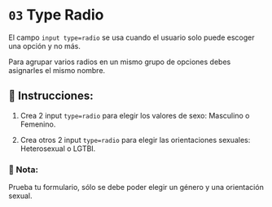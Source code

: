 # `03` Type Radio 

El campo `input type=radio` se usa cuando el usuario solo puede escoger una opción y no más.

Para agrupar varios radios en un mismo grupo de opciones debes asignarles el mismo nombre.

## 📝 Instrucciones:

1. Crea 2 input `type=radio` para elegir los valores de sexo: Masculino o Femenino.

2. Crea otros 2 input `type=radio` para elegir las orientaciones sexuales: Heterosexual o LGTBI.

### 📎 Nota: 

Prueba tu formulario, sólo se debe poder elegir un género y una orientación sexual.
